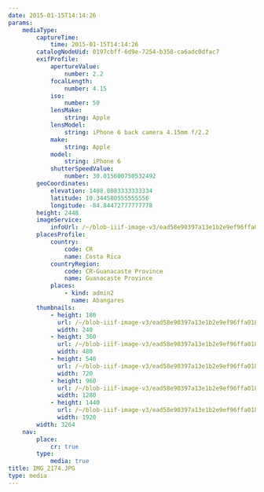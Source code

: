 ```yaml
---
date: 2015-01-15T14:14:26
params:
    mediaType:
        captureTime:
            time: 2015-01-15T14:14:26
        catalogNodeUid: 0197cbff-6d9e-7254-b358-ca6adc0dfac7
        exifProfile:
            apertureValue:
                number: 2.2
            focalLength:
                number: 4.15
            iso:
                number: 50
            lensMake:
                string: Apple
            lensModel:
                string: iPhone 6 back camera 4.15mm f/2.2
            make:
                string: Apple
            model:
                string: iPhone 6
            shutterSpeedValue:
                number: 30.015600750532492
        geoCoordinates:
            elevation: 1408.8083333333334
            latitude: 10.344580555555556
            longitude: -84.84472777777778
        height: 2448
        imageService:
            infoUrl: /~/blob-iiif-image-v3/ead58e90397a13e1b2e9ef96ffa0188d3ca55732911ec1ab06ede11435e55af6/info.json
        placesProfile:
            country:
                code: CR
                name: Costa Rica
            countryRegion:
                code: CR-Guanacaste Province
                name: Guanacaste Province
            places:
                - kind: admin2
                  name: Abangares
        thumbnails:
            - height: 180
              url: /~/blob-iiif-image-v3/ead58e90397a13e1b2e9ef96ffa0188d3ca55732911ec1ab06ede11435e55af6/full/240%2C180/0/default.jpg
              width: 240
            - height: 360
              url: /~/blob-iiif-image-v3/ead58e90397a13e1b2e9ef96ffa0188d3ca55732911ec1ab06ede11435e55af6/full/480%2C360/0/default.jpg
              width: 480
            - height: 540
              url: /~/blob-iiif-image-v3/ead58e90397a13e1b2e9ef96ffa0188d3ca55732911ec1ab06ede11435e55af6/full/720%2C540/0/default.jpg
              width: 720
            - height: 960
              url: /~/blob-iiif-image-v3/ead58e90397a13e1b2e9ef96ffa0188d3ca55732911ec1ab06ede11435e55af6/full/1280%2C960/0/default.jpg
              width: 1280
            - height: 1440
              url: /~/blob-iiif-image-v3/ead58e90397a13e1b2e9ef96ffa0188d3ca55732911ec1ab06ede11435e55af6/full/1920%2C1440/0/default.jpg
              width: 1920
        width: 3264
    nav:
        place:
            cr: true
        type:
            media: true
title: IMG_2174.JPG
type: media
---
```

